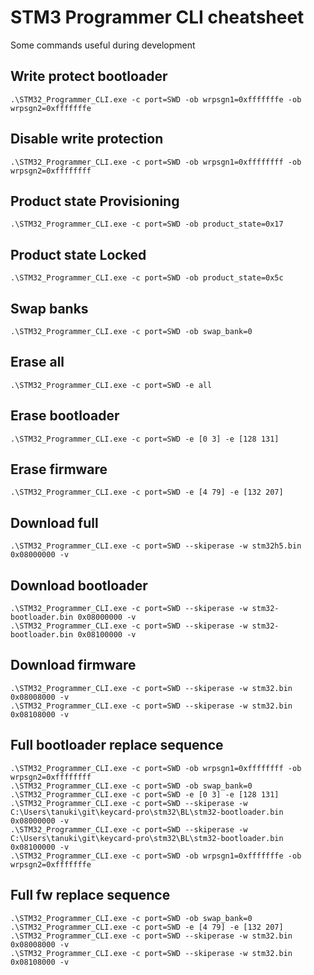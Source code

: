 # STM3 Programmer CLI cheatsheet

Some commands useful during development

## Write protect bootloader

```shell
.\STM32_Programmer_CLI.exe -c port=SWD -ob wrpsgn1=0xfffffffe -ob wrpsgn2=0xfffffffe
```

## Disable write protection

```shell
.\STM32_Programmer_CLI.exe -c port=SWD -ob wrpsgn1=0xffffffff -ob wrpsgn2=0xffffffff
```

## Product state Provisioning

```shell
.\STM32_Programmer_CLI.exe -c port=SWD -ob product_state=0x17
```

## Product state Locked

```shell
.\STM32_Programmer_CLI.exe -c port=SWD -ob product_state=0x5c
```

## Swap banks

```shell
.\STM32_Programmer_CLI.exe -c port=SWD -ob swap_bank=0
```

## Erase all

```shell
.\STM32_Programmer_CLI.exe -c port=SWD -e all
```

## Erase bootloader

```shell
.\STM32_Programmer_CLI.exe -c port=SWD -e [0 3] -e [128 131]
```

## Erase firmware

```shell
.\STM32_Programmer_CLI.exe -c port=SWD -e [4 79] -e [132 207]
```

## Download full

```shell
.\STM32_Programmer_CLI.exe -c port=SWD --skiperase -w stm32h5.bin 0x08000000 -v
```

## Download bootloader

```shell
.\STM32_Programmer_CLI.exe -c port=SWD --skiperase -w stm32-bootloader.bin 0x08000000 -v
.\STM32_Programmer_CLI.exe -c port=SWD --skiperase -w stm32-bootloader.bin 0x08100000 -v
```

## Download firmware

```shell
.\STM32_Programmer_CLI.exe -c port=SWD --skiperase -w stm32.bin 0x08008000 -v
.\STM32_Programmer_CLI.exe -c port=SWD --skiperase -w stm32.bin 0x08108000 -v
```

## Full bootloader replace sequence

```shell
.\STM32_Programmer_CLI.exe -c port=SWD -ob wrpsgn1=0xffffffff -ob wrpsgn2=0xffffffff
.\STM32_Programmer_CLI.exe -c port=SWD -ob swap_bank=0
.\STM32_Programmer_CLI.exe -c port=SWD -e [0 3] -e [128 131]
.\STM32_Programmer_CLI.exe -c port=SWD --skiperase -w C:\Users\tanuki\git\keycard-pro\stm32\BL\stm32-bootloader.bin 0x08000000 -v
.\STM32_Programmer_CLI.exe -c port=SWD --skiperase -w C:\Users\tanuki\git\keycard-pro\stm32\BL\stm32-bootloader.bin 0x08100000 -v
.\STM32_Programmer_CLI.exe -c port=SWD -ob wrpsgn1=0xfffffffe -ob wrpsgn2=0xfffffffe
```

## Full fw replace sequence

```shell
.\STM32_Programmer_CLI.exe -c port=SWD -ob swap_bank=0
.\STM32_Programmer_CLI.exe -c port=SWD -e [4 79] -e [132 207]
.\STM32_Programmer_CLI.exe -c port=SWD --skiperase -w stm32.bin 0x08008000 -v
.\STM32_Programmer_CLI.exe -c port=SWD --skiperase -w stm32.bin 0x08108000 -v
```
